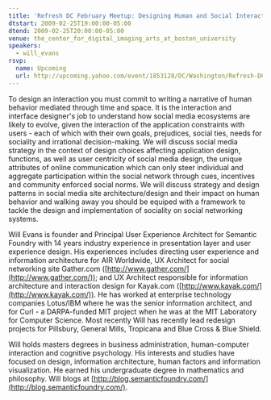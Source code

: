 ```yaml
---
title: 'Refresh DC February Meetup: Designing Human and Social Interactions'
dtstart: 2009-02-25T19:00:00-05:00
dtend: 2009-02-25T20:00:00-05:00
venue: the_center_for_digital_imaging_arts_at_boston_university
speakers:
  - will_evans
rsvp:
  name: Upcoming
  url: http://upcoming.yahoo.com/event/1853128/DC/Washington/Refresh-DC-February-Meetup-Designing-Human-and-Social-Interactions/The-Center-for-Digital-Imaging-Arts-at-Boston-University/
---
```


To design an interaction you must commit to writing a narrative of human behavior mediated through time and space. It is the interaction and interface designer's job to understand how social media ecosystems are likely to evolve, given the interaction of the application constraints with users - each of which with their own goals, prejudices, social ties, needs for sociality and irrational decision-making. We will discuss social media strategy in the context of design choices affecting application design, functions, as well as user centricity of social media design, the unique attributes of online communication which can only steer individual and aggregate participation within the social network through cues, incentives and community enforced social norms. We will discuss strategy and design patterns in social media site architecture/design and their impact on human behavior and walking away you should be equiped with a framework to tackle the design and implementation of sociality on social networking systems.

Will Evans is founder and Principal User Experience Architect for Semantic Foundry with 14 years industry experience in presentation layer and user experience design. His experiences includes directing user experience and information architecture for AIR Worldwide, UX Architect for social networking site Gather.com ([http://www.gather.com/](http://www.gather.com/)); and UX Architect responsible for information architecture and interaction design for Kayak.com ([http://www.kayak.com/](http://www.kayak.com/)). He has worked at enterprise technology companies Lotus/IBM where he was the senior information architect, and for Curl - a DARPA-funded MIT project when he was at the MIT Laboratory for Computer Science. Most recently Will has recently lead redesign projects for Pillsbury, General Mills, Tropicana and Blue Cross & Blue Shield.

Will holds masters degrees in business administration, human-computer interaction and cognitive psychology. His interests and studies have focused on design, information architecture, human factors and information visualization. He earned his undergraduate degree in mathematics and philosophy. Will blogs at [http://blog.semanticfoundry.com/](http://blog.semanticfoundry.com/).